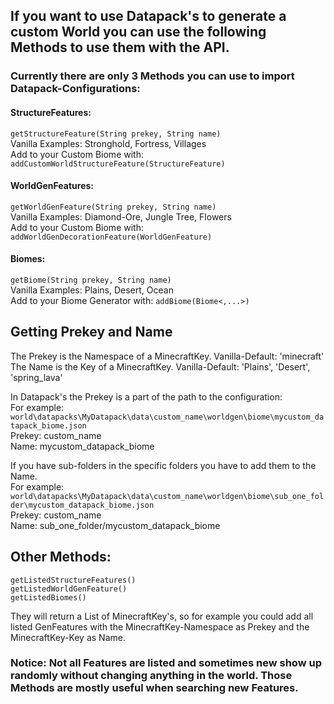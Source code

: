 ## If you want to use Datapack's to generate a custom World you can use the following Methods to use them with the API.

### Currently there are only 3 Methods you can use to import Datapack-Configurations:

#### StructureFeatures: <br>
  ```getStructureFeature(String prekey, String name)``` <br>
  Vanilla Examples: Stronghold, Fortress, Villages <br>
  Add to your Custom Biome with: ```addCustomWorldStructureFeature(StructureFeature)``` <br>
  

#### WorldGenFeatures: <br>
  ```getWorldGenFeature(String prekey, String name)``` <br>
  Vanilla Examples: Diamond-Ore, Jungle Tree, Flowers <br>
  Add to your Custom Biome with: ```addWorldGenDecorationFeature(WorldGenFeature)``` <br>
  

#### Biomes: <br>
  ```getBiome(String prekey, String name)``` <br>
  Vanilla Examples: Plains, Desert, Ocean <br>
  Add to your Biome Generator with: ```addBiome(Biome<,...>)``` <br>



## Getting Prekey and Name <br>
  The Prekey is the Namespace of a MinecraftKey. Vanilla-Default: 'minecraft' <br>
  The Name is the Key of a MinecraftKey. Vanilla-Default: 'Plains', 'Desert', 'spring_lava' <br>
  
  In Datapack's the Prekey is a part of the path to the configuration: <br>
  For example: ```world\datapacks\MyDatapack\data\custom_name\worldgen\biome\mycustom_datapack_biome.json``` <br>
         Prekey: custom_name <br>
         Name:   mycustom_datapack_biome <br>
         
  If you have sub-folders in the specific folders you have to add them to the Name. <br>
  For example: ```world\datapacks\MyDatapack\data\custom_name\worldgen\biome\sub_one_folder\mycustom_datapack_biome.json``` <br>
         Prekey: custom_name <br>
         Name:   sub_one_folder/mycustom_datapack_biome <br>


## Other Methods:
``` 
getListedStructureFeatures()
getListedWorldGenFeature()
getListedBiomes()
```
They will return a List of MinecraftKey's, so for example you could add all listed GenFeatures with the MinecraftKey-Namespace as Prekey and the MinecraftKey-Key as Name. <br>
### Notice: Not all Features are listed and sometimes new show up randomly without changing anything in the world. Those Methods are mostly useful when searching new Features.



